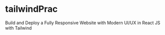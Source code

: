 # tailwindPrac
Build and Deploy a Fully Responsive Website with Modern UI/UX in React JS with Tailwind
